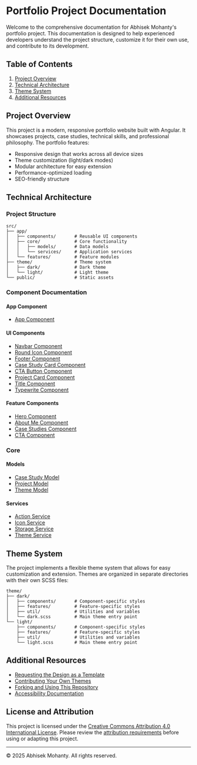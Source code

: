 # Portfolio Project Documentation

Welcome to the comprehensive documentation for Abhisek Mohanty's portfolio project. This documentation is designed to help experienced developers understand the project structure, customize it for their own use, and contribute to its development.

## Table of Contents

1. [Project Overview](#project-overview)
2. [Technical Architecture](#technical-architecture)
3. [Theme System](#theme-system)
4. [Additional Resources](#additional-resources)

## Project Overview

This project is a modern, responsive portfolio website built with Angular. It showcases projects, case studies, technical skills, and professional philosophy. The portfolio features:

- Responsive design that works across all device sizes
- Theme customization (light/dark modes)
- Modular architecture for easy extension
- Performance-optimized loading
- SEO-friendly structure

## Technical Architecture

### Project Structure

```
src/
├── app/
│   ├── components/       # Reusable UI components
│   ├── core/             # Core functionality
│   │   ├── models/       # Data models
│   │   └── services/     # Application services
│   └── features/         # Feature modules
├── theme/                # Theme system
│   ├── dark/             # Dark theme
│   └── light/            # Light theme
└── public/               # Static assets
```

### Component Documentation

#### App Component
- [App Component](src/app/app.component.md)

#### UI Components
- [Navbar Component](src/app/components/navbar/navbar.component.md)
- [Round Icon Component](src/app/components/round-icon/round-icon.component.md)
- [Footer Component](src/app/components/footer/footer.component.md)
- [Case Study Card Component](src/app/components/case-study-card/case-study-card.component.md)
- [CTA Button Component](src/app/components/cta-btn/cta-btn.component.md)
- [Project Card Component](src/app/components/project-card/project-card.component.md)
- [Title Component](src/app/components/title/title.component.md)
- [Typewrite Component](src/app/components/typewrite/typewrite.component.md)

#### Feature Components
- [Hero Component](src/app/features/hero/hero.component.md)
- [About Me Component](src/app/features/about-me/about-me.component.md)
- [Case Studies Component](src/app/features/case-studies/case-studies.component.md)
- [CTA Component](src/app/features/cta/cta.component.md)

### Core

#### Models
- [Case Study Model](src/app/core/models/case-study.md)
- [Project Model](src/app/core/models/project.md)
- [Theme Model](src/app/core/models/theme.md)

#### Services
- [Action Service](src/app/core/services/action.service.md)
- [Icon Service](src/app/core/services/icon.service.md)
- [Storage Service](src/app/core/services/storage.service.md)
- [Theme Service](src/app/core/services/theme.service.md)

## Theme System

The project implements a flexible theme system that allows for easy customization and extension. Themes are organized in separate directories with their own SCSS files:

```
theme/
├── dark/
│   ├── components/       # Component-specific styles
│   ├── features/         # Feature-specific styles
│   ├── util/             # Utilities and variables
│   └── dark.scss         # Main theme entry point
└── light/
    ├── components/       # Component-specific styles
    ├── features/         # Feature-specific styles
    ├── util/             # Utilities and variables
    └── light.scss        # Main theme entry point
```

## Additional Resources

- [Requesting the Design as a Template](template-request.md)
- [Contributing Your Own Themes](contributing-themes.md)
- [Forking and Using This Repository](forking-guide.md)
- [Accessibility Documentation](accessibility.md)

## License and Attribution

This project is licensed under the [Creative Commons Attribution 4.0 International License](../LICENSE.md). Please review the [attribution requirements](../ATTRIBUTION.md) before using or adapting this project.

---

© 2025 Abhisek Mohanty. All rights reserved.
